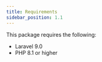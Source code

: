 ```yaml
---
title: Requirements
sidebar_position: 1.1
---
```


This package requires the following:

- Laravel 9.0
- PHP 8.1 or higher
